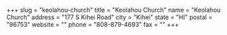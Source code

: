 +++
slug = "keolahou-church"
title = "Keolahou Church"
name = "Keolahou Church"
address = "177 S Kihei Road"
city = "Kihei"
state = "HI"
postal = "96753"
website = ""
phone = "808-879-4693"
fax = ""
+++
